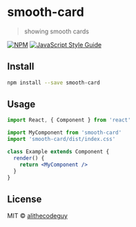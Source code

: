# smooth-card

> showing smooth cards

[![NPM](https://img.shields.io/npm/v/smooth-card.svg)](https://www.npmjs.com/package/smooth-card) [![JavaScript Style Guide](https://img.shields.io/badge/code_style-standard-brightgreen.svg)](https://standardjs.com)

## Install

```bash
npm install --save smooth-card
```

## Usage

```jsx
import React, { Component } from 'react'

import MyComponent from 'smooth-card'
import 'smooth-card/dist/index.css'

class Example extends Component {
  render() {
    return <MyComponent />
  }
}
```

## License

MIT © [alithecodeguy](https://github.com/alithecodeguy)
